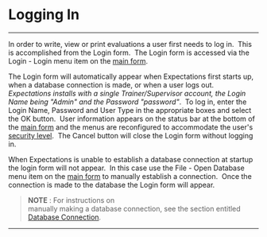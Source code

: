 # Logging In 
---

In order to write, view or print evaluations a user first needs to log in.&nbsp; 
This is accomplished from the Login form.&nbsp; The Login form is accessed via the 
Login - Login menu item on the [main form](<7jjr.md>).

The Login form will automatically appear when Expectations first starts up, 
when a database connection is made, or when a user logs out.&nbsp; *Expectations installs with a single Trainer/Supervisor account, the Login Name being "Admin" and the Password "password"*.&nbsp; To log in, enter the Login 
Name, Password and User Type in the appropriate boxes and select the OK button.&nbsp; 
User information appears on the status bar at the bottom of the
[main form](<7jjr.md>) and the menus are reconfigured to 
accommodate the user's [security level](<7gj4.md>).&nbsp; 
The Cancel button will close the Login form without logging in.

When Expectations is unable to establish a database connection at startup the 
login form will not appear.&nbsp; In this case use the File - Open Database menu item 
on the [main form](<7jjr.md>) to manually establish a connection.&nbsp; 
Once the connection is made to the database the Login form will appear.

> **NOTE** : For instructions on <br>    manually making a database connection, see the section entitled<br>    [Database Connection](<7mnk.md>). 
---